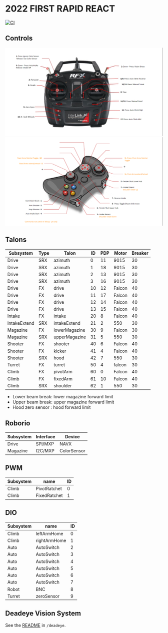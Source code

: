 # 2022 FIRST RAPID REACT

[![CI](https://github.com/strykeforce/rapidreact/actions/workflows/main.yml/badge.svg)](https://github.com/strykeforce/rapidreact/actions/workflows/main.yml)

## Controls

![driver](docs/driver-controls.png)
![operator](docs/operator-controls.png)

## Talons

| Subsystem    | Type | Talon         | ID  | PDP | Motor  | Breaker |
| ------------ | ---- | ------------- | --- | --- | ------ | ------- |
| Drive        | SRX  | azimuth       | 0   | 11  | 9015   | 30      |
| Drive        | SRX  | azimuth       | 1   | 18  | 9015   | 30      |
| Drive        | SRX  | azimuth       | 2   | 13  | 9015   | 30      |
| Drive        | SRX  | azimuth       | 3   | 16  | 9015   | 30      |
| Drive        | FX   | drive         | 10  | 12  | Falcon | 40      |
| Drive        | FX   | drive         | 11  | 17  | Falcon | 40      |
| Drive        | FX   | drive         | 12  | 14  | Falcon | 40      |
| Drive        | FX   | drive         | 13  | 15  | Falcon | 40      |
| Intake       | FX   | intake        | 20  | 8   | Falcon | 40      |
| IntakeExtend | SRX  | intakeExtend  | 21  | 2   | 550    | 30      |
| Magazine     | FX   | lowerMagazine | 30  | 9   | Falcon | 30      |
| Magazine     | SRX  | upperMagazine | 31  | 5   | 550    | 30      |
| Shooter      | FX   | shooter       | 40  | 6   | Falcon | 40      |
| Shooter      | FX   | kicker        | 41  | 4   | Falcon | 40      |
| Shooter      | SRX  | hood          | 42  | 7   | 550    | 30      |
| Turret       | FX   | turret        | 50  | 4   | falcon | 30      |
| Climb        | FX   | pivotArm      | 60  | 0   | Falcon | 40      |
| Climb        | FX   | fixedArm      | 61  | 10  | Falcon | 40      |
| Climb        | SRX  | shoulder      | 62  | 1   | 550    | 30      |

* Lower beam break: lower magazine forward limit
* Upper beam break: upper magazine forward limit
* Hood zero sensor : hood forward limit

## Roborio

| Subsystem | Interface | Device      |
| --------- | --------- | ----------- |
| Drive     | SPI/MXP   | NAVX        |
| Magazine  | I2C/MXP   | ColorSensor |

## PWM

| Subsystem | name         | ID |
| --------- | ------------ | -- |
| Climb     | PivotRatchet | 0  |
| Climb     | FixedRatchet | 1  |


## DIO
| Subsystem | name         | ID |
| --------- | ------------ | -- |
| Climb     | leftArmHome  | 0 |
| Climb     | rightArmHome | 1 |
| Auto      | AutoSwitch   | 2 |
| Auto      | AutoSwitch   | 3 |
| Auto      | AutoSwitch   | 4 |
| Auto      | AutoSwitch   | 5 |
| Auto      | AutoSwitch   | 6 |
| Auto      | AutoSwitch   | 7 |
| Robot     | BNC          | 8 |
| Turret    | zeroSensor   | 9 |


## Deadeye Vision System
See the [README](./deadeye/README.md) in `/deadeye`.
